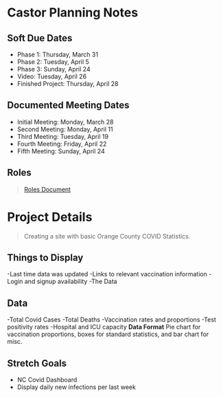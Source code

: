 # Castor Planning Notes

## Soft Due Dates
- Phase 1: Thursday, March 31
- Phase 2: Tuesday, April 5
- Phase 3: Sunday, April 24
- Video: Tuesday, April 26
- Finished Project: Thursday, April 28

## Documented Meeting Dates
- Initial Meeting: Monday, March 28
- Second Meeting: Monday, April 11
- Third Meeting: Tuesday, April 19
- Fourth Meeting: Friday, April 22
- Fifth Meeting: Sunday, April 24

## Roles
> [Roles Document](https://github.com/comp426-2022-spring/a99-castor/blob/main/docs/teamroles.md)

# Project Details
> Creating a site with basic Orange County COVID Statistics.

## Things to Display
-Last time data was updated
-Links to relevant vaccination information
-Login and signup availability
-The Data

## Data
-Total Covid Cases
-Total Deaths
-Vaccination rates and proportions
-Test positivity rates
-Hospital and ICU capacity
**Data Format**
Pie chart for vaccination proportions, boxes for standard statistics, and bar chart for misc.

## Stretch Goals
- NC Covid Dashboard
- Display daily new infections per last week


